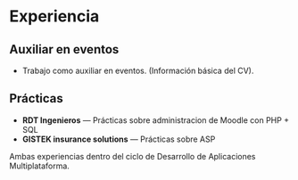 # Experiencia

## Auxiliar en eventos
- Trabajo como auxiliar en eventos. (Información básica del CV).

## Prácticas
- **RDT Ingenieros** — Prácticas sobre administracion de Moodle con PHP + SQL
- **GISTEK insurance solutions** — Prácticas sobre ASP 

Ambas experiencias dentro del ciclo de Desarrollo de Aplicaciones Multiplataforma. 
